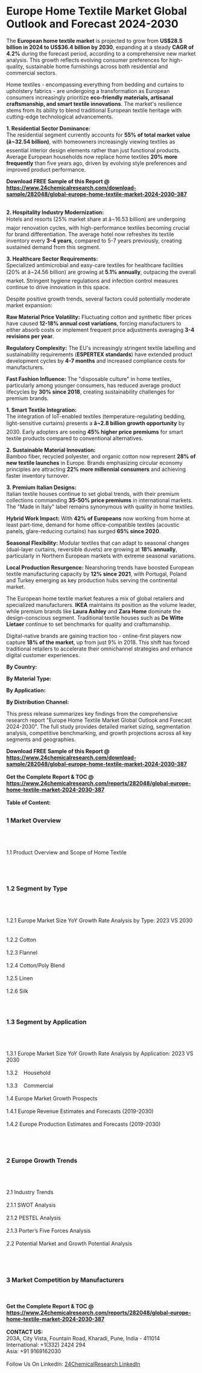 <h1>Europe Home Textile Market Global Outlook and Forecast 2024-2030</h1><p>The <strong>European home textile market</strong> is projected to grow from <strong>US$28.5 billion in 2024 to US$36.4 billion by 2030</strong>, expanding at a steady <strong>CAGR of 4.2%</strong> during the forecast period, according to a comprehensive new market analysis. This growth reflects evolving consumer preferences for high-quality, sustainable home furnishings across both residential and commercial sectors.</p><p>Home textiles - encompassing everything from bedding and curtains to upholstery fabrics - are undergoing a transformation as European consumers increasingly prioritize <strong>eco-friendly materials, artisanal craftsmanship, and smart textile innovations</strong>. The market's resilience stems from its ability to blend traditional European textile heritage with cutting-edge technological advancements.</p><p><strong>1. Residential Sector Dominance:</strong><br>
The residential segment currently accounts for <strong>55% of total market value (â¬32.54 billion)</strong>, with homeowners increasingly viewing textiles as essential interior design elements rather than just functional products. Average European households now replace home textiles <strong>20% more frequently</strong> than five years ago, driven by evolving style preferences and improved product performance.</p><div><b>Download FREE Sample of this Report @ 
            <a href="https://www.24chemicalresearch.com/download-sample/282048/global-europe-home-textile-market-2024-2030-387">
            https://www.24chemicalresearch.com/download-sample/282048/global-europe-home-textile-market-2024-2030-387</a></b></div><br><p><strong>2. Hospitality Industry Modernization:</strong><br>
Hotels and resorts (25% market share at â¬16.53 billion) are undergoing major renovation cycles, with high-performance textiles becoming crucial for brand differentiation. The average hotel now refreshes its textile inventory every <strong>3-4 years</strong>, compared to 5-7 years previously, creating sustained demand from this segment.</p><p><strong>3. Healthcare Sector Requirements:</strong><br>
Specialized antimicrobial and easy-care textiles for healthcare facilities (20% at â¬24.56 billion) are growing at <strong>5.1% annually</strong>, outpacing the overall market. Stringent hygiene regulations and infection control measures continue to drive innovation in this space.</p><p>Despite positive growth trends, several factors could potentially moderate market expansion:</p><p><strong>Raw Material Price Volatility:</strong> Fluctuating cotton and synthetic fiber prices have caused <strong>12-18% annual cost variations</strong>, forcing manufacturers to either absorb costs or implement frequent price adjustments averaging <strong>3-4 revisions per year</strong>.</p><p><strong>Regulatory Complexity:</strong> The EU's increasingly stringent textile labelling and sustainability requirements (<strong>ESPERTEX standards</strong>) have extended product development cycles by <strong>4-7 months</strong> and increased compliance costs for manufacturers.</p><p><strong>Fast Fashion Influence:</strong> The "disposable culture" in home textiles, particularly among younger consumers, has reduced average product lifecycles by <strong>30% since 2018</strong>, creating sustainability challenges for premium brands.</p><p><strong>1. Smart Textile Integration:</strong><br>
The integration of IoT-enabled textiles (temperature-regulating bedding, light-sensitive curtains) presents a <strong>â¬2.8 billion growth opportunity</strong> by 2030. Early adopters are seeing <strong>45% higher price premiums</strong> for smart textile products compared to conventional alternatives.</p><p><strong>2. Sustainable Material Innovation:</strong><br>
Bamboo fiber, recycled polyester, and organic cotton now represent <strong>28% of new textile launches</strong> in Europe. Brands emphasizing circular economy principles are attracting <strong>22% more millennial consumers</strong> and achieving faster inventory turnover.</p><p><strong>3. Premium Italian Designs:</strong><br>
Italian textile houses continue to set global trends, with their premium collections commanding <strong>35-50% price premiums</strong> in international markets. The "Made in Italy" label remains synonymous with quality in home textiles.</p><p><strong>Hybrid Work Impact:</strong> With <strong>42% of Europeans</strong> now working from home at least part-time, demand for home office-compatible textiles (acoustic panels, glare-reducing curtains) has surged <strong>65% since 2020</strong>.</p><p><strong>Seasonal Flexibility:</strong> Modular textiles that can adapt to seasonal changes (dual-layer curtains, reversible duvets) are growing at <strong>18% annually</strong>, particularly in Northern European markets with extreme seasonal variations.</p><p><strong>Local Production Resurgence:</strong> Nearshoring trends have boosted European textile manufacturing capacity by <strong>12% since 2021</strong>, with Portugal, Poland and Turkey emerging as key production hubs serving the continental market.</p><p>The European home textile market features a mix of global retailers and specialized manufacturers. <strong>IKEA</strong> maintains its position as the volume leader, while premium brands like <strong>Laura Ashley</strong> and <strong>Zara Home</strong> dominate the design-conscious segment. Traditional textile houses such as <strong>De Witte Lietaer</strong> continue to set benchmarks for quality and craftsmanship.</p><p>Digital-native brands are gaining traction too - online-first players now capture <strong>18% of the market</strong>, up from just 9% in 2018. This shift has forced traditional retailers to accelerate their omnichannel strategies and enhance digital customer experiences.</p><p><strong>By Country:</strong></p><p><strong>By Material Type:</strong></p><p><strong>By Application:</strong></p><p><strong>By Distribution Channel:</strong></p><p>This press release summarizes key findings from the comprehensive research report "Europe Home Textile Market Global Outlook and Forecast 2024-2030". The full study provides detailed market sizing, segmentation analysis, competitive benchmarking, and growth projections across all key segments and geographies.</p><div><b>Download FREE Sample of this Report @ 
            <a href="https://www.24chemicalresearch.com/download-sample/282048/global-europe-home-textile-market-2024-2030-387">
            https://www.24chemicalresearch.com/download-sample/282048/global-europe-home-textile-market-2024-2030-387</a></b></div><br><div><b>Get the Complete Report & TOC @ 
            <a href="https://www.24chemicalresearch.com/reports/282048/global-europe-home-textile-market-2024-2030-387">
            https://www.24chemicalresearch.com/reports/282048/global-europe-home-textile-market-2024-2030-387</a></b></div><br>
            <b>Table of Content:</b><p><h2><span style="font-size:16px"><strong>1 Market Overview&nbsp;&nbsp; &nbsp;</strong></span></h2><br />
<br />
<p>1.1 Product Overview and Scope of Home Textile&nbsp;</p><br />
<br />
<h2><strong><span style="font-size:16px">1.2 Segment by Type&nbsp;&nbsp; &nbsp;</span></strong></h2><br />
<br />
<p>1.2.1 Europe Market Size YoY Growth Rate Analysis by Type: 2023 VS 2030&nbsp;&nbsp; &nbsp;<br /><br />
1.2.2 Cotton&nbsp;&nbsp; &nbsp;<br /><br />
1.2.3 Flannel<br /><br />
1.2.4 Cotton/Poly Blend<br /><br />
1.2.5 Linen<br /><br />
1.2.6 Silk<br /><br />
<br />
<h2><span style="font-size:16px"><strong>1.3 Segment by Application&nbsp;&nbsp;</strong></span></h2><br />
<br />
<p>1.3.1 Europe Market Size YoY Growth Rate Analysis by Application: 2023 VS 2030&nbsp;&nbsp; &nbsp;<br /><br />
1.3.2&nbsp;&nbsp; &nbsp;Household<br /><br />
1.3.3&nbsp;&nbsp; &nbsp;Commercial<br /><br />
1.4 Europe Market Growth Prospects&nbsp;&nbsp; &nbsp;<br /><br />
1.4.1 Europe Revenue Estimates and Forecasts (2019-2030)&nbsp;&nbsp; &nbsp;<br /><br />
1.4.2 Europe Production Estimates and Forecasts (2019-2030)&nbsp;&nbsp;</p><br />
<br />
<h2><span style="font-size:16px"><strong>2 Europe Growth Trends&nbsp;&nbsp; &nbsp;</strong></span></h2><br />
<br />
<p>2.1 Industry Trends&nbsp;&nbsp; &nbsp;<br /><br />
2.1.1 SWOT Analysis&nbsp;&nbsp; &nbsp;<br /><br />
2.1.2 PESTEL Analysis&nbsp;&nbsp; &nbsp;<br /><br />
2.1.3 Porter&rsquo;s Five Forces Analysis&nbsp;&nbsp; &nbsp;<br /><br />
2.2 Potential Market and Growth Potential Analysis&nbsp;&nbsp; &nbsp;</p><br />
<br />
<h2><span style="font-size:16px"><strong>3 Market Competition by Manufacturers&nbsp;&nbsp; </strong> </span></h2><br />
<br />
<p</p><div><b>Get the Complete Report & TOC @ 
            <a href="https://www.24chemicalresearch.com/reports/282048/global-europe-home-textile-market-2024-2030-387">
            https://www.24chemicalresearch.com/reports/282048/global-europe-home-textile-market-2024-2030-387</a></b></div><br><b>CONTACT US:</b><br>
            203A, City Vista, Fountain Road, Kharadi, Pune, India - 411014<br>
            International: +1(332) 2424 294<br>
            Asia: +91 9169162030 <br><br>
            Follow Us On LinkedIn: <a href="https://www.linkedin.com/company/24chemicalresearch/">24ChemicalResearch LinkedIn</a>